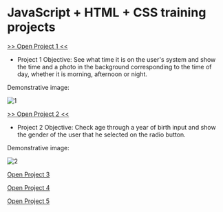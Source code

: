 # JavaScript + HTML + CSS training projects

<a href="https://luangf.github.io/Javascript-HTML-CSS/projeto1/" target="_blank">>> Open Project 1 <<</a>

* Project 1 Objective: See what time it is on the user's system and show the time and a photo in the background corresponding to the time of day, whether it is morning, afternoon or night.

Demonstrative image:

![1](https://github.com/user-attachments/assets/e8d0464b-6079-4553-83b0-9c563fd13e7d)


<a href="https://luangf.github.io/Javascript-HTML-CSS/projeto2/" target="_blank">>> Open Project 2 <<</a>

* Project 2 Objective: Check age through a year of birth input and show the gender of the user that he selected on the radio button.

Demonstrative image:

![2](https://github.com/user-attachments/assets/d7d0234d-7b08-4e53-b732-1f6d8c4e4f63)

<a href="https://luangf.github.io/Javascript-HTML-CSS/projeto3/" target="_blank">Open Project 3</a>

<a href="https://luangf.github.io/Javascript-HTML-CSS/projeto4/" target="_blank">Open Project 4</a>

<a href="https://luangf.github.io/Javascript-HTML-CSS/projeto5/" target="_blank">Open Project 5</a>
